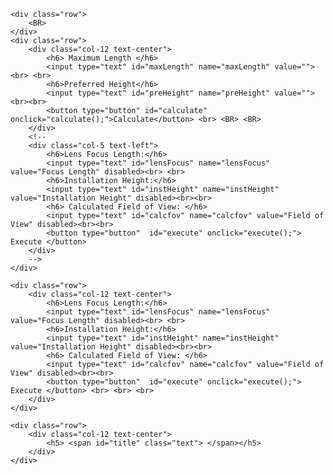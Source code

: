 <html lang="en">
<head>
<title>Bootstrap Example</title>
<meta charset="utf-8">
<meta name="viewport" content="width=device-width, initial-scale=1">
<!-- Latest compiled and minified CSS -->
<link rel="stylesheet"
href="https://maxcdn.bootstrapcdn.com/bootstrap/4.4.1/css/bootstrap.min.css">
<!-- jQuery library -->
<script src="https://ajax.googleapis.com/ajax/libs/jquery/3.4.1/jquery.min.js"></script>
<!-- Popper JS -->
<script
src="https://cdnjs.cloudflare.com/ajax/libs/popper.js/1.16.0/umd/popper.min.js"></script>
<!-- Latest compiled JavaScript -->
<script src="https://maxcdn.bootstrapcdn.com/bootstrap/4.4.1/js/bootstrap.min.js"></script>

<body>

    <div class="row">
        <BR>
    </div>
    <div class="row">
    	<div class="col-12 text-center">
            <h6> Maximum Length </h6>
            <input type="text" id="maxLength" name="maxLength" value=""><br> <br>
            <h6>Preferred Height</h6>
            <input type="text" id="preHeight" name="preHeight" value=""><br><br>
            <button type="button" id="calculate" onclick="calculate();">Calculate</button> <br> <BR> <BR>
        </div>
        <!--
        <div class="col-5 text-left">
            <h6>Lens Focus Length:</h6>
            <input type="text" id="lensFocus" name="lensFocus" value="Focus Length" disabled><br> <br>
            <h6>Installation Height:</h6>
            <input type="text" id="instHeight" name="instHeight" value="Installation Height" disabled><br><br>
            <h6> Calculated Field of View: </h6>
            <input type="text" id="calcfov" name="calcfov" value="Field of View" disabled><br><br>
            <button type="button"  id="execute" onclick="execute();"> Execute </button>
        </div>
        -->
    </div>

    <div class="row">
        <div class="col-12 text-center">
            <h6>Lens Focus Length:</h6>
            <input type="text" id="lensFocus" name="lensFocus" value="Focus Length" disabled><br> <br>
            <h6>Installation Height:</h6>
            <input type="text" id="instHeight" name="instHeight" value="Installation Height" disabled><br><br>
            <h6> Calculated Field of View: </h6>
            <input type="text" id="calcfov" name="calcfov" value="Field of View" disabled><br><br>
            <button type="button"  id="execute" onclick="execute();"> Execute </button> <br> <br> <br>
        </div>
    </div>

    <div class="row"> 
        <div class="col-12 text-center">
            <h5> <span id="title" class="text"> </span></h5>
        </div>
    </div>
<br> <br>

</form>
</body>
<script>
    var PreferredHeight
    var Angle
    var LensFocusLength
    var InstallationHeight
    var MaximumLength
    var CalculateFieldofView

    function calculate(){
        LensFocusLength=50
        Angle=32
        PreferredHeight= document.getElementById("preHeight").value
        MaximumLength= document.getElementById("maxLength").value
        
        // calculated installation
        InstallationHeight= 1/2 * (MaximumLength*1.1)/Math.tan(Angle/2 * Math.PI/180) + LensFocusLength + 112.6

   
        if ((PreferredHeight>=3000) && (PreferredHeight<InstallationHeight)) {
            LensFocusLength=40
            Angle=39
            InstallationHeight= 1/2 * (MaximumLength*1.1)/Math.tan(Angle/2 * Math.PI/180) + LensFocusLength + 112.6
        }     


        if ((PreferredHeight>=3000) && (InstallationHeight<PreferredHeight)) {
            InstallationHeight=PreferredHeight
        } 


       if ((InstallationHeight>4500) && (PreferredHeight<3000)) {
            LensFocusLength=40
            Angle=39
            InstallationHeight= 1/2 * (MaximumLength*1.1)/Math.tan(Angle/2 * Math.PI/180) + LensFocusLength + 112.6
        }

        InstallationHeight = Math.round(InstallationHeight)
        
        if (InstallationHeight<3000){
            InstallationHeight=3000
        }

 



        CalculateFieldofView= 2 * (InstallationHeight-LensFocusLength-112.6) * Math.tan (Angle/2 * Math.PI/180)
        CalculateFieldofView= Math.round(CalculateFieldofView)-1




        document.getElementById("lensFocus").value=LensFocusLength
        document.getElementById("calcfov").value= CalculateFieldofView
        document.getElementById("instHeight").value= InstallationHeight
  
    }
    function execute(){
        document.getElementById("title").style.color= "red"
        document.getElementById("title").innerHTML= "Thank you! Have a nice day :)"
    }
</script>


</html>
